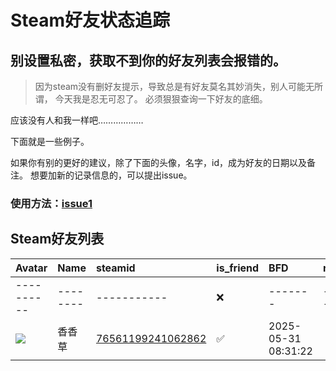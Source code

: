# Steam好友状态追踪
## 别设置私密，获取不到你的好友列表会报错的。

> 因为steam没有删好友提示，导致总是有好友莫名其妙消失，别人可能无所谓，
> 今天我是忍无可忍了。 必须狠狠查询一下好友的底细。

应该没有人和我一样吧………………

下面就是一些例子。

如果你有别的更好的建议，除了下面的头像，名字，id，成为好友的日期以及备注。 想要加新的记录信息的，可以提出issue。

### 使用方法：[issue1](https://github.com/systemannounce/SteamFriends/issues/1)





## Steam好友列表
| Avatar                                                                            | Name     | steamid                                                                     | is_friend   | BFD                 | removed_time     | Remark     |
|:----------------------------------------------------------------------------------|:---------|:----------------------------------------------------------------------------|:------------|:--------------------|:-----------------|:-----------|
| ----------                                                                        | -------- | -----------                                                                 | ❌           | -------             | ---------------- | ---------- |
| ![](https://avatars.steamstatic.com/58327fe37f2b51f11bd68e392eb9a67ceaa4975d.jpg) | 香香草      | [76561199241062862](https://steamcommunity.com/profiles/76561199241062862/) | ✅           | 2025-05-31 08:31:22 |                  |            |